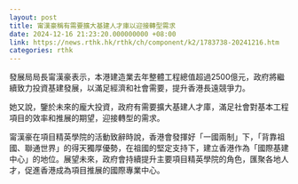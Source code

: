 ```yaml
---
layout: post
title: 甯漢豪稱有需要擴大基建人才庫以迎接轉型需求
date: 2024-12-16 21:23:20.000000000 +08:00
link: https://news.rthk.hk/rthk/ch/component/k2/1783738-20241216.htm
categories: rthk
---
```


發展局局長甯漢豪表示，本港建造業去年整體工程總值超過2500億元，政府將繼續致力投資基建發展，以滿足經濟和社會需要，提升香港長遠競爭力。

她又說，鑒於未來的龐大投資，政府有需要擴大基建人才庫，滿足社會對基本工程項目的效率和推展的期望，迎接轉型的需求。

甯漢豪在項目精英學院的活動致辭時說，香港會發揮好「一國兩制」下，「背靠祖國、聯通世界」的得天獨厚優勢，在祖國的堅定支持下，建立香港作為「國際基建中心」的地位。展望未來，政府會持續提升主要項目精英學院的角色，匯聚各地人才，促進香港成為項目推展的國際專業中心。
